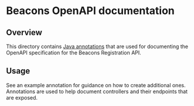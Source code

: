 # Beacons OpenAPI documentation

## Overview

This directory contains [Java annotations](https://www.baeldung.com/java-custom-annotation) that are used for documenting the OpenAPI specification for the Beacons Registration API.

## Usage

See an example annotation for guidance on how to create additional ones. Annotations are used to help document controllers and their endpoints that are exposed.
